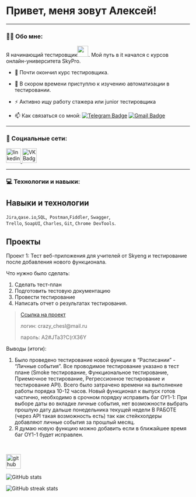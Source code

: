 
# Привет, меня зовут Алексей!

---

### :man_technologist: Обо мне:

Я начинающий тестировщик<img src="https://media.giphy.com/media/WUlplcMpOCEmTGBtBW/giphy.gif" width="30px">. Мой путь в it начался с курсов онлайн-университета SkyPro.

- :telescope: Почти окончил курс тестировщика.

- :seedling: В скором времени приступлю к изучению автоматизации в тестировании.

- :zap: Активно ищу работу стажера или junior тестировщика

- :mailbox: Как связаться со мной: [![Telegram Badge](https://img.shields.io/badge/-crazyCHESL-blue?style=flat&logo=Telegram&logoColor=white)](https://t.me/crazyCHESL) [![Gmail Badge](https://img.shields.io/badge/-Gmail-red?style=flat&logo=Gmail&logoColor=white)](mailto:ivanovaleksey.work@gmail.com)

---

### 🤝 Социальные сети:

  <div id="badges">
    <a href="https://www.linkedin.com/in//" target="_blank">
      <img src="https://cdn-icons-png.flaticon.com/512/2504/2504799.png" width="40" height="40" alt="linkedin" />
    </a>
    <a href="https://vk.com/crazy_chesl" target="_blank">
      <img src="https://cdn-icons-png.flaticon.com/512/145/145813.png" width="40" height="40" alt="VK Badge"/>
    </a>
  </div>

---

### 💻 Технологии и навыки:

## Навыки и технологии
``Jira``,``qase.io``,``SQL``,`` Postman``,``Fiddler``, ``Swagger``, <br> ``Trello``,
``SoapUI``, ``Charles``, ``Git``, ``Chrome DevTools``.

## Проекты

<p> Проект 1: Тест веб-приложения для учителей от Skyeng и тестирование после добавления нового функционала.</p>
<p>Что нужно было сделать:<p>
<ol>
  <li>Сделать тест-план</li>
  <li>Подготовить тестовую документацию</li>
  <li>Провести тестирование</li>
  <li>Написать отчет о результатах тестирования.</li>
</ol>


> <a href="https://crazychesl.atlassian.net/l/cp/jRz1S9Un">Ссылка на проект</a>
> <p> логин: crazy_chesl@mail.ru </p>
> <p> пароль: A2#JTa3?C(rX36Y </p>
 
 <p>Выводы (итоги):<p>
<ol>
  <li>Было проведено тестирование новой функции в “Расписании” - “Личные события”. Все проводимое тестирование указано в тест плане (Smoke тестирование, Функциональное тестирование, Приемочное тестирование, Регрессионное тестирование и тестирование API). Всего было затрачено времени на выполнение работы порядка 10-12 часов. Новый функционал к выпуск готов частично, необходимо в срочном порядку исправить баг OY1-1: При выборе даты во вкладке личные события, нет возможности выбрать прошлую дату дальше понедельника текущей недели
В РАБОТЕ
(через API такая возможность есть) так как стейкхолдеры добавляют личные события за прошлый месяц.</li>
  <li> Я думаю новую функцию можно добавить если в ближайшее время баг OY1-1 будет исправлен.</li>
</ol>


<br> 



[<img src='https://cdn.jsdelivr.net/npm/simple-icons@3.0.1/icons/github.svg' alt='github' height='40'>](https://github.com/Ivan0vAleksei)  

![GitHub stats](https://github-readme-stats.vercel.app/api?username=Ivan0vAleksei&show_icons=true)  

![GitHub streak stats](https://streak-stats.demolab.com/?user=Ivan0vAleksei)  

